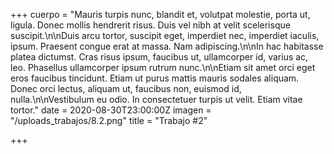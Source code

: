 +++
cuerpo = "Mauris turpis nunc, blandit et, volutpat molestie, porta ut, ligula. Donec mollis hendrerit risus. Duis vel nibh at velit scelerisque suscipit.\n\nDuis arcu tortor, suscipit eget, imperdiet nec, imperdiet iaculis, ipsum. Praesent congue erat at massa. Nam adipiscing.\n\nIn hac habitasse platea dictumst. Cras risus ipsum, faucibus ut, ullamcorper id, varius ac, leo. Phasellus ullamcorper ipsum rutrum nunc.\n\nEtiam sit amet orci eget eros faucibus tincidunt. Etiam ut purus mattis mauris sodales aliquam. Donec orci lectus, aliquam ut, faucibus non, euismod id, nulla.\n\nVestibulum eu odio. In consectetuer turpis ut velit. Etiam vitae tortor."
date = 2020-08-30T23:00:00Z
imagen = "/uploads_trabajos/8.2.png"
title = "Trabajo #2"

+++
